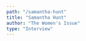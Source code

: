 ```yaml
---
path: "/samantha-hunt"
title: "Samantha Hunt"
author: "The Women's Issue"
type: "Interview"
---
```

